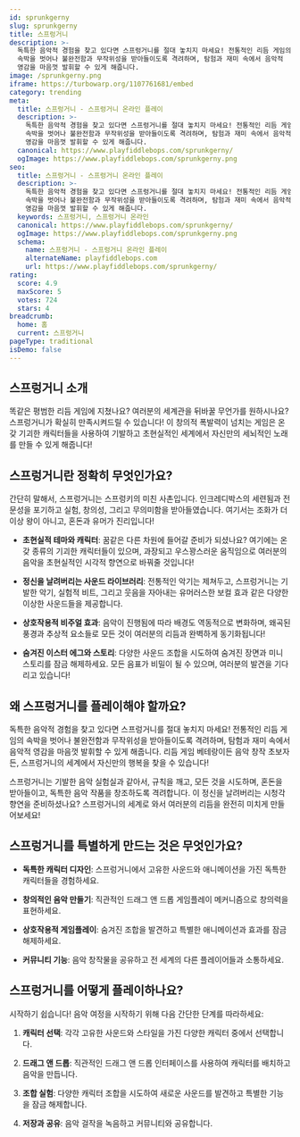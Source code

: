 ```yaml
---
id: sprunkgerny
slug: sprunkgerny
title: 스프렁거니
description: >-
  독특한 음악적 경험을 찾고 있다면 스프렁거니를 절대 놓치지 마세요! 전통적인 리듬 게임의 
  속박을 벗어나 불완전함과 무작위성을 받아들이도록 격려하며, 탐험과 재미 속에서 음악적 
  영감을 마음껏 발휘할 수 있게 해줍니다.
image: /sprunkgerny.png
iframe: https://turbowarp.org/1107761681/embed
category: trending
meta:
  title: 스프렁거니 - 스프렁거니 온라인 플레이
  description: >-
    독특한 음악적 경험을 찾고 있다면 스프렁거니를 절대 놓치지 마세요! 전통적인 리듬 게임의 
    속박을 벗어나 불완전함과 무작위성을 받아들이도록 격려하며, 탐험과 재미 속에서 음악적 
    영감을 마음껏 발휘할 수 있게 해줍니다.
  canonical: https://www.playfiddlebops.com/sprunkgerny/
  ogImage: https://www.playfiddlebops.com/sprunkgerny.png
seo:
  title: 스프렁거니 - 스프렁거니 온라인 플레이
  description: >-
    독특한 음악적 경험을 찾고 있다면 스프렁거니를 절대 놓치지 마세요! 전통적인 리듬 게임의 
    속박을 벗어나 불완전함과 무작위성을 받아들이도록 격려하며, 탐험과 재미 속에서 음악적 
    영감을 마음껏 발휘할 수 있게 해줍니다.
  keywords: 스프렁거니, 스프렁거니 온라인
  canonical: https://www.playfiddlebops.com/sprunkgerny/
  ogImage: https://www.playfiddlebops.com/sprunkgerny.png
  schema:
    name: 스프렁거니 - 스프렁거니 온라인 플레이
    alternateName: playfiddlebops.com
    url: https://www.playfiddlebops.com/sprunkgerny/
rating:
  score: 4.9
  maxScore: 5
  votes: 724
  stars: 4
breadcrumb:
  home: 홈
  current: 스프렁거니
pageType: traditional
isDemo: false
---
```


## 스프렁거니 소개

똑같은 평범한 리듬 게임에 지쳤나요? 여러분의 세계관을 뒤바꿀 무언가를 원하시나요? 스프렁거니가 확실히 만족시켜드릴 수 있습니다! 이 창의적 폭발력이 넘치는 게임은 온갖 기괴한 캐릭터들을 사용하여 기발하고 초현실적인 세계에서 자신만의 세뇌적인 노래를 만들 수 있게 해줍니다!

## 스프렁거니란 정확히 무엇인가요?

간단히 말해서, 스프렁거니는 스프렁키의 미친 사촌입니다. 인크레디박스의 세련됨과 전문성을 포기하고 실험, 창의성, 그리고 무의미함을 받아들였습니다. 여기서는 조화가 더 이상 왕이 아니고, 혼돈과 유머가 진리입니다!

- **초현실적 테마와 캐릭터**: 꿈같은 다른 차원에 들어갈 준비가 되셨나요? 여기에는 온갖 종류의 기괴한 캐릭터들이 있으며, 과장되고 우스꽝스러운 움직임으로 여러분의 음악을 초현실적인 시각적 향연으로 바꿔줄 것입니다!

- **정신을 날려버리는 사운드 라이브러리**: 전통적인 악기는 제쳐두고, 스프렁거니는 기발한 악기, 실험적 비트, 그리고 웃음을 자아내는 유머러스한 보컬 효과 같은 다양한 이상한 사운드들을 제공합니다.

- **상호작용적 비주얼 효과**: 음악이 진행됨에 따라 배경도 역동적으로 변화하며, 왜곡된 풍경과 추상적 요소들로 모든 것이 여러분의 리듬과 완벽하게 동기화됩니다!

- **숨겨진 이스터 에그와 스토리**: 다양한 사운드 조합을 시도하여 숨겨진 장면과 미니 스토리를 잠금 해제하세요. 모든 음표가 비밀이 될 수 있으며, 여러분의 발견을 기다리고 있습니다!

## 왜 스프렁거니를 플레이해야 할까요?

독특한 음악적 경험을 찾고 있다면 스프렁거니를 절대 놓치지 마세요! 전통적인 리듬 게임의 속박을 벗어나 불완전함과 무작위성을 받아들이도록 격려하며, 탐험과 재미 속에서 음악적 영감을 마음껏 발휘할 수 있게 해줍니다. 리듬 게임 베테랑이든 음악 창작 초보자든, 스프렁거니의 세계에서 자신만의 행복을 찾을 수 있습니다!

스프렁거니는 기발한 음악 실험실과 같아서, 규칙을 깨고, 모든 것을 시도하며, 혼돈을 받아들이고, 독특한 음악 작품을 창조하도록 격려합니다. 이 정신을 날려버리는 시청각 향연을 준비하셨나요? 스프렁거니의 세계로 와서 여러분의 리듬을 완전히 미치게 만들어보세요!

## 스프렁거니를 특별하게 만드는 것은 무엇인가요?

- **독특한 캐릭터 디자인**: 스프렁거니에서 고유한 사운드와 애니메이션을 가진 독특한 캐릭터들을 경험하세요.

- **창의적인 음악 만들기**: 직관적인 드래그 앤 드롭 게임플레이 메커니즘으로 창의력을 표현하세요.

- **상호작용적 게임플레이**: 숨겨진 조합을 발견하고 특별한 애니메이션과 효과를 잠금 해제하세요.

- **커뮤니티 기능**: 음악 창작물을 공유하고 전 세계의 다른 플레이어들과 소통하세요.

## 스프렁거니를 어떻게 플레이하나요?

시작하기 쉽습니다! 음악 여정을 시작하기 위해 다음 간단한 단계를 따라하세요:

1. **캐릭터 선택**: 각각 고유한 사운드와 스타일을 가진 다양한 캐릭터 중에서 선택합니다.

2. **드래그 앤 드롭**: 직관적인 드래그 앤 드롭 인터페이스를 사용하여 캐릭터를 배치하고 음악을 만듭니다.

3. **조합 실험**: 다양한 캐릭터 조합을 시도하여 새로운 사운드를 발견하고 특별한 기능을 잠금 해제합니다.

4. **저장과 공유**: 음악 걸작을 녹음하고 커뮤니티와 공유합니다.